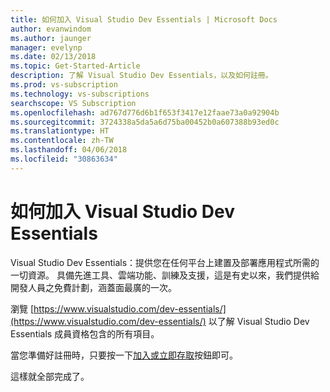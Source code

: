 ```yaml
---
title: 如何加入 Visual Studio Dev Essentials | Microsoft Docs
author: evanwindom
ms.author: jaunger
manager: evelynp
ms.date: 02/13/2018
ms.topic: Get-Started-Article
description: 了解 Visual Studio Dev Essentials，以及如何註冊。
ms.prod: vs-subscription
ms.technology: vs-subscriptions
searchscope: VS Subscription
ms.openlocfilehash: ad767d776d6b1f653f3417e12faae73a0a92904b
ms.sourcegitcommit: 3724338a5da5a6d75ba00452b0a607388b93ed0c
ms.translationtype: HT
ms.contentlocale: zh-TW
ms.lasthandoff: 04/06/2018
ms.locfileid: "30863634"
---
```

# <a name="how-to-join-visual-studio-dev-essentials"></a>如何加入 Visual Studio Dev Essentials

Visual Studio Dev Essentials：提供您在任何平台上建置及部署應用程式所需的一切資源。 具備先進工具、雲端功能、訓練及支援，這是有史以來，我們提供給開發人員之免費計劃，涵蓋面最廣的一次。

瀏覽 [https://www.visualstudio.com/dev-essentials/](https://www.visualstudio.com/dev-essentials/) 以了解 Visual Studio Dev Essentials 成員資格包含的所有項目。 

當您準備好註冊時，只要按一下[加入或立即存取](https://my.visualstudio.com/Benefits?wt.mc_id=o~msft~vscom~devessentials-hero~mt689&campaign=o~msft~vscom~devessentials-hero~mt689)按鈕即可。 

這樣就全部完成了。  